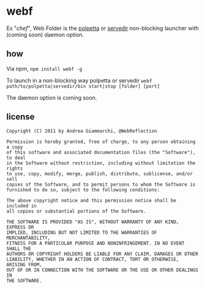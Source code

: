 webf
====

Ex "*chef*", Web Folder is the [polpetta](https://github.com/WebReflection/polpetta) or [servedir](https://github.com/remy/servedir) non-blocking launcher with (coming soon) daemon option.

how
---
Via npm, `npm install webf -g`

To launch in a non-blocking way polpetta or servedir `webf path/to/polpetta|servedir/bin start|stop [folder] [port]`

The daemon option is coming soon.

license
-------
    Copyright (C) 2011 by Andrea Giammarchi, @WebReflection

    Permission is hereby granted, free of charge, to any person obtaining a copy
    of this software and associated documentation files (the "Software"), to deal
    in the Software without restriction, including without limitation the rights
    to use, copy, modify, merge, publish, distribute, sublicense, and/or sell
    copies of the Software, and to permit persons to whom the Software is
    furnished to do so, subject to the following conditions:

    The above copyright notice and this permission notice shall be included in
    all copies or substantial portions of the Software.

    THE SOFTWARE IS PROVIDED "AS IS", WITHOUT WARRANTY OF ANY KIND, EXPRESS OR
    IMPLIED, INCLUDING BUT NOT LIMITED TO THE WARRANTIES OF MERCHANTABILITY,
    FITNESS FOR A PARTICULAR PURPOSE AND NONINFRINGEMENT. IN NO EVENT SHALL THE
    AUTHORS OR COPYRIGHT HOLDERS BE LIABLE FOR ANY CLAIM, DAMAGES OR OTHER
    LIABILITY, WHETHER IN AN ACTION OF CONTRACT, TORT OR OTHERWISE, ARISING FROM,
    OUT OF OR IN CONNECTION WITH THE SOFTWARE OR THE USE OR OTHER DEALINGS IN
    THE SOFTWARE.